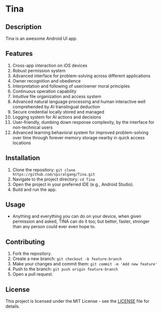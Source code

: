# Tina

## Description
Tina is an awesome Android UI app.

## Features

1. Cross-app interaction on iOS devices
2. Robust permission system
3. Advanced interface for problem-solving across different applications
4. Owner recognition and obedience
5. Interpretation and following of user/owner moral principles
6. Continuous operation capability
7. Intuitive file organization and access system
8. Advanced natural language processing and human interactive well comprehended by AI translingual deduction
9. Secure credential locally stored and managed
10. Logging system for AI actions and decisions
11. User-friendly, dumbing down response complexity, by the interface for non-technical users
12. Advanced learning behavioral system for improved problem-solving over time through forever memory storage nearby in quick access locations



## Installation
1. Clone the repository: `git clone https://github.com/spiralgang/Tina.git`
2. Navigate to the project directory: `cd Tina`
3. Open the project in your preferred IDE (e.g., Android Studio).
4. Build and run the app.

## Usage
- Anything and everything you can do on your device, when given permission and asked, TINA can do it too; but better, faster, stronger than any person could ever even hope to. 

## Contributing
1. Fork the repository.
2. Create a new branch: `git checkout -b feature-branch`
3. Make your changes and commit them: `git commit -m 'Add new feature'`
4. Push to the branch: `git push origin feature-branch`
5. Open a pull request.

## License
This project is licensed under the MIT License - see the [LICENSE](LICENSE) file for details.
